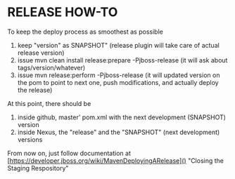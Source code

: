 RELEASE HOW-TO
==============

To keep the deploy process as smoothest as possible

1) keep "version" as SNAPSHOT" (release plugin will take care of actual release version)
2) issue mvn clean install release:prepare -Pjboss-release (it will ask about tags/version/whatever)
3) issue mvn release:perform -Pjboss-release (it will updated version on the pom to point to next one, push modifications, and actually deploy the release)

At this point, there should be

1) inside github, master' pom.xml with the next development (SNAPSHOT) version
2) inside Nexus, the "release" and the "SNAPSHOT" (next development) versions

From now on, just follow documentation at [https://developer.jboss.org/wiki/MavenDeployingARelease]() "Closing the Staging Respository"


